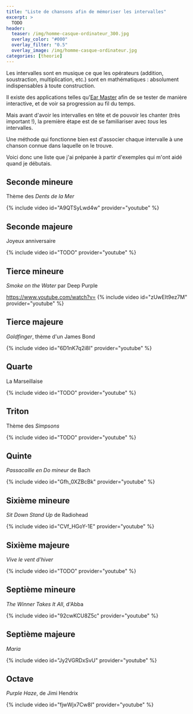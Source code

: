 ```yaml
---
title: "Liste de chansons afin de mémoriser les intervalles"
excerpt: >
  TODO
header:
  teaser: /img/homme-casque-ordinateur_300.jpg
  overlay_color: "#000"
  overlay_filter: "0.5"
  overlay_image: /img/homme-casque-ordinateur.jpg
categories: [theorie]
---
```


Les intervalles sont en musique ce que les opérateurs (addition, soustraction, 
multiplication, etc.) sont en mathématiques : absolument indispensables à toute 
construction.

Il existe des applications telles qu'[Ear Master][ear-master] afin de se tester 
de manière interactive, et de voir sa progression au fil du temps.

Mais avant d'avoir les intervalles en tête et de pouvoir les chanter (très 
important !), la première étape est de se familiariser avec *tous* les 
intervalles.

Une méthode qui fonctionne bien est d'associer chaque intervalle à une chanson 
connue dans laquelle on le trouve.

Voici donc une liste que j'ai préparée à partir d'exemples qui m'ont aidé quand 
je débutais.

## Seconde mineure

Thème des *Dents de la Mer*

{% include video id="A9QTSyLwd4w" provider="youtube" %}

## Seconde majeure

Joyeux anniversaire

{% include video id="TODO" provider="youtube" %}

## Tierce mineure

*Smoke on the Water* par Deep Purple

https://www.youtube.com/watch?v=
{% include video id="zUwEIt9ez7M" provider="youtube" %}

## Tierce majeure

*Goldfinger*, thème d'un James Bond

{% include video id="6D1nK7q2i8I" provider="youtube" %}

## Quarte

La Marseillaise

{% include video id="TODO" provider="youtube" %}

## Triton

Thème des *Simpsons*

{% include video id="TODO" provider="youtube" %}

## Quinte

*Passacaille en Do mineur* de Bach

{% include video id="Gfh_0XZBcBk" provider="youtube" %}

## Sixième mineure

*Sit Down Stand Up* de Radiohead

{% include video id="CVf_HGoY-1E" provider="youtube" %}

## Sixième majeure

*Vive le vent d'hiver*

{% include video id="TODO" provider="youtube" %}

## Septième mineure

*The Winner Takes It All*, d'Abba

{% include video id="92cwKCU8Z5c" provider="youtube" %}

## Septième majeure

*Maria*

{% include video id="Jy2VGRDxSvU" provider="youtube" %}

## Octave

*Purple Haze*, de Jimi Hendrix

{% include video id="fjwWjx7Cw8I" provider="youtube" %}

[ear-master]:https://www.secretsdemusiciens.com/liens/earmaster/

